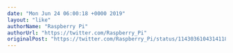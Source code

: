 ```yaml
---
date: "Mon Jun 24 06:00:18 +0000 2019"
layout: "like"
authorName: "Raspberry Pi"
authorUrl: "https://twitter.com/Raspberry_Pi"
originalPost: "https://twitter.com/Raspberry_Pi/status/1143036104314118144"
---
```

